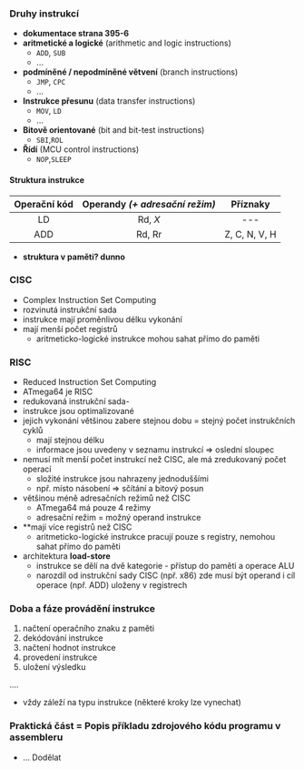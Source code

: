 ### Druhy instrukcí 

- **dokumentace strana 395-6**
- **aritmetické a logické** (arithmetic and logic instructions)
	- `ADD`, `SUB` 
	- ...
- **podmíněné / nepodmíněné větvení** (branch instructions) 
	- `JMP`, `CPC`
	- ... 
- **Instrukce přesunu** (data transfer instructions)
	- `MOV`, `LD`
	- ...
- **Bitově orientované** (bit and bit-test instructions)
	- `SBI`,`ROL`
- **Řídí** (MCU control instructions)
	- `NOP`,`SLEEP`

#### Struktura instrukce

Operační kód | Operandy *(+ adresační režim)* | Příznaky
:-----------:|:------------------------------:|:--------:
LD | Rd, *X* | ---
ADD | Rd, Rr | Z, C, N, V, H

- **struktura v paměti? dunno**

### CISC

- Complex Instruction Set Computing
- rozvinutá instrukční sada
- instrukce mají proměnlivou délku vykonání
- mají menší počet registrů 
	- aritmeticko-logické instrukce mohou sahat přímo do paměti

### RISC

- Reduced Instruction Set Computing
- ATmega64 je RISC
- redukovaná instrukční sada- 
- instrukce jsou optimalizované
- jejich vykonání většinou zabere stejnou dobu = stejný počet instrukčních cyklů
	- mají stejnou délku
	- informace jsou uvedeny v seznamu instrukcí => oslední sloupec
- nemusí mít menší počet instrukcí než CISC, ale má zredukovaný počet operací
	- složité instrukce jsou nahrazeny jednoduššími
	- npř.  místo násobení => sčítání a bitový posun
- většinou méně adresačních režimů než CISC
	- ATmega64 má pouze 4 režimy
	- adresační režim = možný operand instrukce
- **mají více registrů než CISC
	- aritmeticko-logické instrukce pracují pouze s registry, nemohou sahat přímo do paměti
- architektura **load-store**
	- instrukce se dělí na dvě kategorie - přístup do paměti a operace ALU
	- narozdíl od instrukční sady CISC (npř. x86) zde musí být operand i cíl operace (npř. ADD) uloženy v registrech

### Doba a fáze provádění instrukce

1. načtení operačního znaku z paměti
2. dekódování instrukce
3. načtení hodnot instrukce
4. provedení instrukce
5. uložení výsledku

....

- vždy záleží na typu instrukce (některé kroky lze vynechat)

### Praktická část =  Popis příkladu zdrojového kódu programu v assembleru

- ... Dodělat 